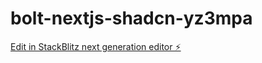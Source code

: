 # bolt-nextjs-shadcn-yz3mpa

[Edit in StackBlitz next generation editor ⚡️](https://stackblitz.com/~/github.com/thisisgreathill/bolt-nextjs-shadcn-yz3mpa)